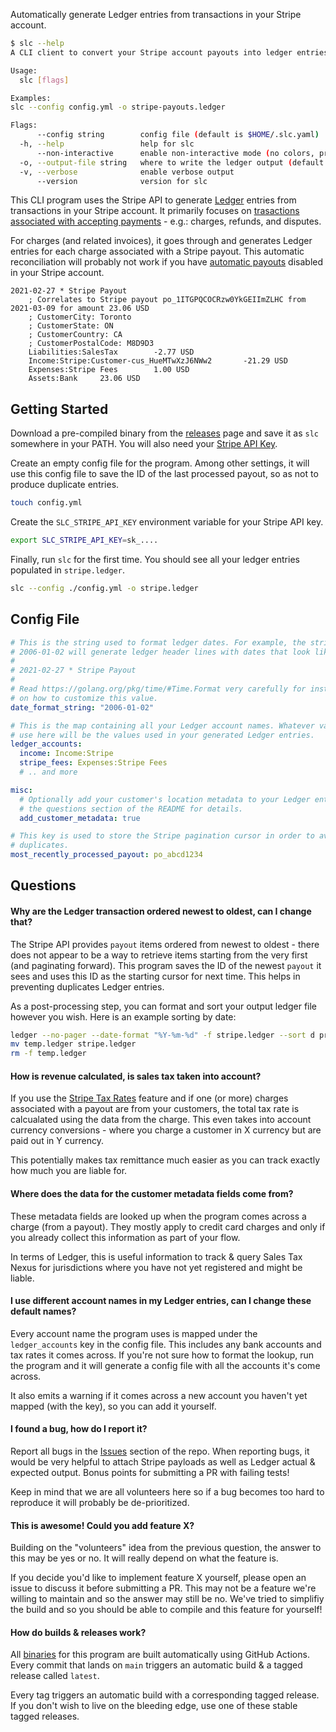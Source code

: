 Automatically generate Ledger entries from transactions in your Stripe account.

``` bash
$ slc --help
A CLI client to convert your Stripe account payouts into ledger entries

Usage:
  slc [flags]

Examples:
slc --config config.yml -o stripe-payouts.ledger

Flags:
      --config string        config file (default is $HOME/.slc.yaml)
  -h, --help                 help for slc
      --non-interactive      enable non-interactive mode (no colors, progress bars, etc)
  -o, --output-file string   where to write the ledger output (default is stdout)
  -v, --verbose              enable verbose output
      --version              version for slc
```

This CLI program uses the Stripe API to generate [Ledger](https://www.ledger-cli.org) entries from transactions in your Stripe account. It primarily focuses on [trasactions associated with accepting payments](https://stripe.com/docs/reports/reporting-categories#group-charge_and_payment_related) - e.g.: charges, refunds, and disputes.

For charges (and related invoices), it goes through and generates Ledger entries for each charge associated with a Stripe payout. This automatic reconciliation will probably not work if you have [automatic payouts](https://stripe.com/docs/payouts#manual-payouts) disabled in your Stripe account.

``` ledger
2021-02-27 * Stripe Payout
	; Correlates to Stripe payout po_1ITGPQCOCRzw0YkGEIImZLHC from 2021-03-09 for amount 23.06 USD
	; CustomerCity: Toronto
	; CustomerState: ON
	; CustomerCountry: CA
	; CustomerPostalCode: M8D9D3
	Liabilities:SalesTax		-2.77 USD
	Income:Stripe:Customer-cus_HueMTwXzJ6NWw2		-21.29 USD
	Expenses:Stripe Fees		1.00 USD
	Assets:Bank		23.06 USD
```

## Getting Started

Download a pre-compiled binary from the [releases](https://github.com/marvinpinto/slc/releases) page and save it as `slc` somewhere in your PATH. You will also need your [Stripe API Key](https://stripe.com/docs/keys).

Create an empty config file for the program. Among other settings, it will use this config file to save the ID of the last processed payout, so as not to produce duplicate entries.

``` bash
touch config.yml
```

Create the `SLC_STRIPE_API_KEY` environment variable for your Stripe API key.

``` bash
export SLC_STRIPE_API_KEY=sk_....
```

Finally, run `slc` for the first time. You should see all your ledger entries populated in `stripe.ledger`.

``` bash
slc --config ./config.yml -o stripe.ledger
```

## Config File

``` yaml
# This is the string used to format ledger dates. For example, the string
# 2006-01-02 will generate ledger header lines with dates that look like:
#
# 2021-02-27 * Stripe Payout
#
# Read https://golang.org/pkg/time/#Time.Format very carefully for instructions
# on how to customize this value.
date_format_string: "2006-01-02"

# This is the map containing all your Ledger account names. Whatever values you
# use here will be the values used in your generated Ledger entries.
ledger_accounts:
  income: Income:Stripe
  stripe_fees: Expenses:Stripe Fees
  # .. and more

misc:
  # Optionally add your customer's location metadata to your Ledger entries. See
  # the questions section of the README for details.
  add_customer_metadata: true

# This key is used to store the Stripe pagination cursor in order to avoid
# duplicates.
most_recently_processed_payout: po_abcd1234
```

## Questions

#### Why are the Ledger transaction ordered newest to oldest, can I change that?

The Stripe API provides `payout` items ordered from newest to oldest - there does not appear to be a way to retrieve items starting from the very first (and paginating forward). This program saves the ID of the newest `payout` it sees and uses this ID as the starting cursor for next time. This helps in preventing duplicates Ledger entries.

As a post-processing step, you can format and sort your output ledger file however you wish. Here is an example sorting by date:

``` bash
ledger --no-pager --date-format "%Y-%m-%d" -f stripe.ledger --sort d print > temp.ledger
mv temp.ledger stripe.ledger
rm -f temp.ledger
```

#### How is revenue calculated, is sales tax taken into account?

If you use the [Stripe Tax Rates](https://stripe.com/docs/billing/taxes/tax-rates) feature and if one (or more) charges associated with a payout are from your customers, the total tax rate is calcualated using the data from the charge. This even takes into account currency conversions - where you charge a customer in X currency but are paid out in Y currency.

This potentially makes tax remittance much easier as you can track exactly how much you are liable for.

#### Where does the data for the customer metadata fields come from?

These metadata fields are looked up when the program comes across a charge (from a payout). They mostly apply to credit card charges and only if you already collect this information as part of your flow.

In terms of Ledger, this is useful information to track & query Sales Tax Nexus for jurisdictions where you have not yet registered and might be liable.

#### I use different account names in my Ledger entries, can I change these default names?

Every account name the program uses is mapped under the `ledger_accounts` key in the config file. This includes any bank accounts and tax rates it comes across. If you're not sure how to format the lookup, run the program and it will generate a config file with all the accounts it's come across.

It also emits a warning if it comes across a new account you haven't yet mapped (with the key), so you can add it yourself.

#### I found a bug, how do I report it?

Report all bugs in the [Issues](https://github.com/marvinpinto/slc/issues) section of the repo. When reporting bugs, it would be very helpful to attach Stripe payloads as well as Ledger actual & expected output. Bonus points for submitting a PR with failing tests!

Keep in mind that we are all volunteers here so if a bug becomes too hard to reproduce it will probably be de-prioritized.

#### This is awesome! Could you add feature X?

Building on the "volunteers" idea from the previous question, the answer to this may be yes or no. It will really depend on what the feature is.

If you decide you'd like to implement feature X yourself, please open an issue to discuss it before submitting a PR. This may not be a feature we're willing to maintain and so the answer may still be no. We've tried to simplifiy the build and so you should be able to compile and this feature for yourself!

#### How do builds & releases work?

All [binaries](https://github.com/marvinpinto/slc/releases) for this program are built automatically using GitHub Actions. Every commit that lands on `main` triggers an automatic build & a tagged release called `latest`.

Every tag triggers an automatic build with a corresponding tagged release. If you don't wish to live on the bleeding edge, use one of these stable tagged releases.
